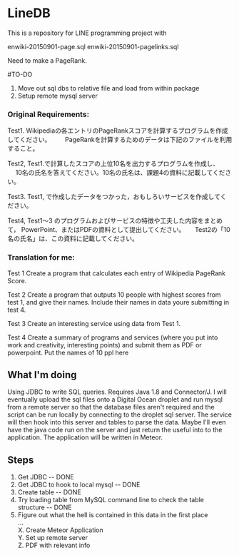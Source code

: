 # LineDB

This is a repository for LINE programming project with 

enwiki-20150901-page.sql
enwiki-20150901-pagelinks.sql

Need to make a PageRank. 

#TO-DO

1. Move out sql dbs to relative file and load from within package
2. Setup remote mysql server

### Original Requirements:

Test1. Wikipediaの各エントリのPageRankスコアを計算するプログラムを作成してください。
　　PageRankを計算するためのデータは下記のファイルを利用すること。

Test2, Test1.で計算したスコアの上位10名を出力するプログラムを作成し、
　 10名の氏名を答えてください。10名の氏名は、課題4の資料に記載してください。

Test3. Test1, で作成したデータをつかった，おもしろいサービスを作成してください。

Test4, Test1～3 のプログラムおよびサービスの特徴や工夫した内容をまとめて，
PowerPoint、またはPDFの資料として提出してください。
　 Test2の「10名の氏名」は、この資料に記載してください。
　 
　 
### Translation for me:

Test 1 
Create a program that calculates each entry of Wikipedia PageRank Score.

Test 2
Create a program that outputs 10 people with highest scores from test 1, and give their names. 
Include their names in data youre submitting in test 4.

Test 3
Create an interesting service using data from Test 1.

Test 4
Create a summary of programs and services (where you put into work and creativity, interesting points) and submit them as PDF or powerpoint. 
Put the names of 10 ppl here


## What I'm doing

Using JDBC to write SQL queries. Requires Java 1.8 and Connector/J. I will eventually upload the sql files onto a Digital Ocean droplet and run mysql from a remote server so that the database files aren't required and the script can be run locally by connecting to the droplet sql server.
The service will then hook into this server and tables to parse the data. Maybe I'll even have the java code run on the server and just return the useful into to the application.
The application will be written in Meteor.

## Steps

1. Get JDBC -- DONE
2. Get JDBC to hook to local mysql -- DONE
3. Create table -- DONE
4. Try loading table from MySQL command line to check the table structure -- DONE
5. Figure out what the hell is contained in this data in the first place</br>
...</br>
X. Create Meteor Application</br>
Y. Set up remote server</br>
Z. PDF with relevant info</br>
